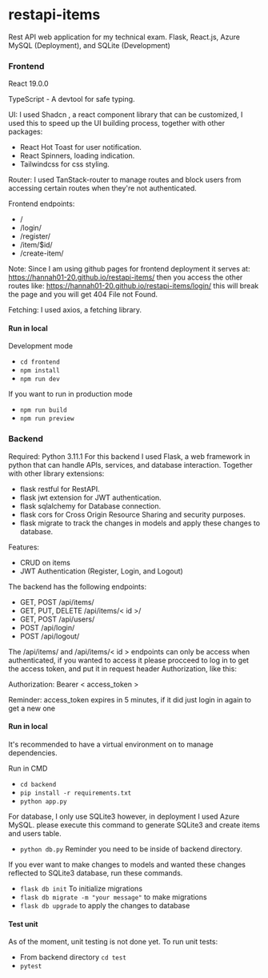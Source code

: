 # restapi-items
Rest API web application for my technical exam.
Flask, React.js, Azure MySQL (Deployment), and SQLite (Development)

### Frontend
React 19.0.0 

TypeScript - A devtool for safe typing.

UI:
I used Shadcn , a react component library that can be customized, I used this to speed up the UI building process, together with other packages: 
- React Hot Toast for user notification.
- React Spinners, loading indication.
- Tailwindcss for css styling.

Router:
I used TanStack-router to manage routes and block users from accessing certain routes when they're not authenticated.

Frontend endpoints:
- /
- /login/
- /register/
- /item/$id/
- /create-item/

Note: 
    Since I am using github pages for frontend deployment it serves at: 
    https://hannah01-20.github.io/restapi-items/
    then you access the other routes like:
    https://hannah01-20.github.io/restapi-items/login/
    this will break the page and you will get 404 File not Found.

Fetching:
I used axios, a fetching library.

#### Run in local
Development mode
- `cd frontend`
- `npm install`
- `npm run dev`

If you want to run in production mode
- `npm run build`
- `npm run preview`

### Backend
Required: Python 3.11.1
For this backend I used Flask, a web framework in python that can handle APIs, services, and database interaction.
Together with other library extensions:
- flask restful for RestAPI.
- flask jwt extension for JWT authentication.
- flask sqlalchemy for Database connection.
- flask cors for Cross Origin Resource Sharing and security purposes.
- flask migrate to track the changes in models and apply these changes to database.

Features:
- CRUD on items
- JWT Authentication (Register, Login, and Logout)

The backend has the following endpoints:
- GET, POST /api/items/
- GET, PUT, DELETE /api/items/< id >/
- GET, POST /api/users/
- POST /api/login/
- POST /api/logout/

The /api/items/ and /api/items/< id > endpoints can only be access when authenticated,
if you wanted to access it please procceed to log in to get the access token, and put it in request header Authorization, like this:

Authorization: Bearer < access_token >

Reminder: access_token expires in 5 minutes, if it did just login in again to get a new one

#### Run in local
It's recommended to have a virtual environment on to manage dependencies.

Run in CMD
- `cd backend`
- `pip install -r requirements.txt`
- `python app.py`

For database, I only use SQLite3 however, in deployment I used Azure MySQL.
please execute this command to generate SQLite3 and create items and users table.
- `python db.py` Reminder you need to be inside of backend directory.

If you ever want to make changes to models and wanted these changes reflected to SQLite3 database, run these commands.
- `flask db init` To initialize migrations
- `flask db migrate -m "your message"` to make migrations
- `flask db upgrade` to apply the changes to database

#### Test unit
As of the moment, unit testing is not done yet.
To run unit tests:
- From backend directory `cd test`
- `pytest`